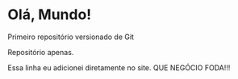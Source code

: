 # Olá, Mundo!
 Primeiro repositório versionado de Git
   
   Repositório apenas.
  
  Essa linha eu adicionei diretamente no site. QUE NEGÓCIO FODA!!!
